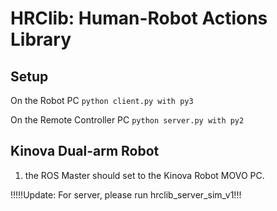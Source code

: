 # HRClib: Human-Robot Actions Library
## Setup

On the Robot PC
`
python client.py with py3
`

On the Remote Controller PC
`
python server.py with py2
`

## Kinova Dual-arm Robot

1. the ROS Master should set to the Kinova Robot MOVO PC.


!!!!!Update:
For server, please run hrclib_server_sim_v1!!!
